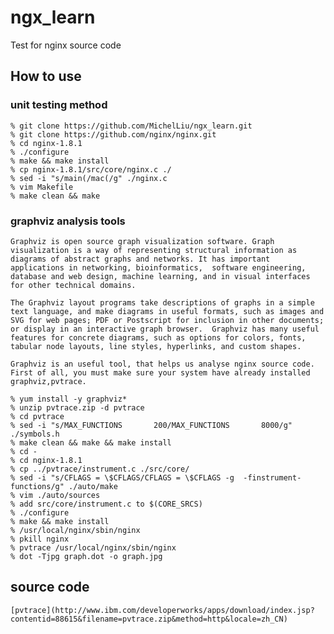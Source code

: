 # ngx_learn
Test for nginx source code

## How to use

### unit testing method

    % git clone https://github.com/MichelLiu/ngx_learn.git
    % git clone https://github.com/nginx/nginx.git
    % cd nginx-1.8.1
    % ./configure
    % make && make install
    % cp nginx-1.8.1/src/core/nginx.c ./
    % sed -i "s/main(/mac(/g" ./nginx.c
    % vim Makefile
    % make clean && make

### graphviz analysis tools
    
    Graphviz is open source graph visualization software. Graph visualization is a way of representing structural information as diagrams of abstract graphs and networks. It has important applications in networking, bioinformatics,  software engineering, database and web design, machine learning, and in visual interfaces for other technical domains. 
    
    The Graphviz layout programs take descriptions of graphs in a simple text language, and make diagrams in useful formats, such as images and SVG for web pages; PDF or Postscript for inclusion in other documents; or display in an interactive graph browser.  Graphviz has many useful features for concrete diagrams, such as options for colors, fonts, tabular node layouts, line styles, hyperlinks, and custom shapes. 
    
    Graphviz is an useful tool, that helps us analyse nginx source code.
    First of all, you must make sure your system have already installed graphviz,pvtrace.
    
    % yum install -y graphviz*
    % unzip pvtrace.zip -d pvtrace
    % cd pvtrace
    % sed -i "s/MAX_FUNCTIONS       200/MAX_FUNCTIONS       8000/g" ./symbols.h
    % make clean && make && make install
    % cd -
    % cd nginx-1.8.1
    % cp ../pvtrace/instrument.c ./src/core/
    % sed -i "s/CFLAGS = \$CFLAGS/CFLAGS = \$CFLAGS -g  -finstrument-functions/g" ./auto/make
    % vim ./auto/sources
    % add src/core/instrument.c to $(CORE_SRCS)
    % ./configure
    % make && make install
    % /usr/local/nginx/sbin/nginx
    % pkill nginx
    % pvtrace /usr/local/nginx/sbin/nginx
    % dot -Tjpg graph.dot -o graph.jpg
    
    
## source code
    [pvtrace](http://www.ibm.com/developerworks/apps/download/index.jsp?contentid=88615&filename=pvtrace.zip&method=http&locale=zh_CN)
